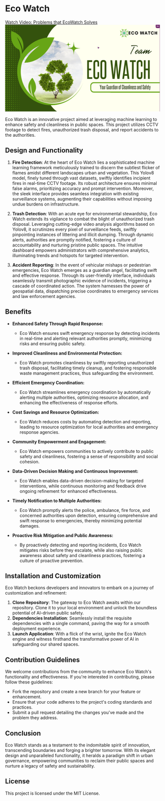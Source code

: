 # Eco Watch
[Watch Video: Problems that EcoWatch Solves](https://youtu.be/1dpnX1T6EYU)
![Eco Watch Logo](ecowatch.png)

Eco Watch is an innovative project aimed at leveraging machine learning to enhance safety and cleanliness in public spaces. This project utilizes CCTV footage to detect fires, unauthorized trash disposal, and report accidents to the authorities.

## Design and Functionality

1. **Fire Detection**: At the heart of Eco Watch lies a sophisticated machine learning framework meticulously trained to discern the subtlest flicker of flames amidst different landscapes urban and vegetation. This Yolov8 model, finely tuned through vast datasets, swiftly identifies incipient fires in real-time CCTV footage. Its robust architecture ensures minimal false alarms, prioritizing accuracy and prompt intervention. Moreover, the sleek interface provides seamless integration with existing surveillance systems, augmenting their capabilities without imposing undue burdens on infrastructure.

2. **Trash Detection**: With an acute eye for environmental stewardship, Eco Watch extends its vigilance to combat the blight of unauthorized trash disposal. Leveraging cutting-edge video analysis algorithms based on Yolov8, it scrutinizes every pixel of surveillance feeds, swiftly pinpointing instances of littering and illicit dumping. Through dynamic alerts, authorities are promptly notified, fostering a culture of accountability and nurturing pristine public spaces. The intuitive dashboard empowers administrators with comprehensive analytics, illuminating trends and hotspots for targeted intervention.

3. **Accident Reporting**: In the event of vehicular mishaps or pedestrian emergencies, Eco Watch emerges as a guardian angel, facilitating swift and effective response. Through its user-friendly interface, individuals seamlessly transmit photographic evidence of incidents, triggering a cascade of coordinated action. The system harnesses the power of geospatial data, dispatching precise coordinates to emergency services and law enforcement agencies.

## Benefits

- **Enhanced Safety Through Rapid Response:**
  - Eco Watch ensures swift emergency response by detecting incidents in real-time and alerting relevant authorities promptly, minimizing risks and ensuring public safety.

- **Improved Cleanliness and Environmental Protection:**
  - Eco Watch promotes cleanliness by swiftly reporting unauthorized trash disposal, facilitating timely cleanup, and fostering responsible waste management practices, thus safeguarding the environment.

- **Efficient Emergency Coordination:**
  - Eco Watch streamlines emergency coordination by automatically alerting multiple authorities, optimizing resource allocation, and enhancing the effectiveness of response efforts.

- **Cost Savings and Resource Optimization:**
  - Eco Watch reduces costs by automating detection and reporting, leading to resource optimization for local authorities and emergency response agencies.

- **Community Empowerment and Engagement:**
  - Eco Watch empowers communities to actively contribute to public safety and cleanliness, fostering a sense of responsibility and social cohesion.

- **Data-Driven Decision Making and Continuous Improvement:**
  - Eco Watch enables data-driven decision-making for targeted interventions, while continuous monitoring and feedback drive ongoing refinement for enhanced effectiveness.

- **Timely Notification to Multiple Authorities:**
  - Eco Watch promptly alerts the police, ambulance, fire force, and concerned authorities upon detection, ensuring comprehensive and swift response to emergencies, thereby minimizing potential damages.

- **Proactive Risk Mitigation and Public Awareness:**
  - By proactively detecting and reporting incidents, Eco Watch mitigates risks before they escalate, while also raising public awareness about safety and cleanliness practices, fostering a culture of proactive prevention.

## Installation and Customization

Eco Watch beckons developers and innovators to embark on a journey of customization and refinement:

1. **Clone Repository**: The gateway to Eco Watch awaits within our repository. Clone it to your local environment and unlock the boundless potential of AI-driven public safety.
2. **Dependencies Installation**: Seamlessly install the requisite dependencies with a single command, paving the way for a smooth deployment experience.
3. **Launch Application**: With a flick of the wrist, ignite the Eco Watch engine and witness firsthand the transformative power of AI in safeguarding our shared spaces.

## Contribution Guidelines
We welcome contributions from the community to enhance Eco Watch's functionality and effectiveness. If you're interested in contributing, please follow these guidelines:
- Fork the repository and create a new branch for your feature or enhancement.
- Ensure that your code adheres to the project's coding standards and practices.
- Submit a pull request detailing the changes you've made and the problem they address.

## Conclusion
Eco Watch stands as a testament to the indomitable spirit of innovation, transcending boundaries and forging a brighter tomorrow. With its elegant design and unparalleled functionality, it heralds a paradigm shift in urban governance, empowering communities to reclaim their public spaces and nurture a legacy of safety and sustainability.

## License
This project is licensed under the MIT License.
